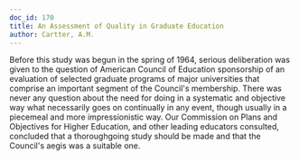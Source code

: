 ```yaml
---
doc_id: 170
title: An Assessment of Quality in Graduate Education
author: Cartter, A.M.
---
```


Before this study was begun in the spring of 1964, serious deliberation
was given to the question of American Council of Education sponsorship of
an evaluation of selected graduate programs of major universities that
comprise an important segment of the Council's membership.  There was
never any question about the need for doing in a systematic and objective
way what necessarily goes on continually in any event, though usually
in a piecemeal and more impressionistic way.  Our Commission on Plans
and Objectives for Higher Education, and other leading educators consulted,
concluded that a thoroughgoing study should be made and that the Council's
aegis was a suitable one.